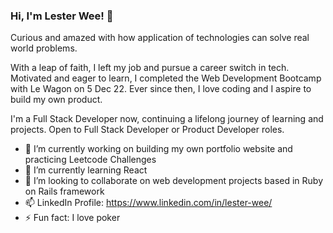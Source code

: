 ### Hi, I'm Lester Wee! 👋

<!--
**wyxlester/wyxlester** is a ✨ _special_ ✨ repository because its `README.md` (this file) appears on your GitHub profile.
-->
Curious and amazed with how application of technologies can solve real world problems.

With a leap of faith, I left my job and pursue a career switch in tech. Motivated and eager to learn, I completed the Web Development Bootcamp with Le Wagon on 5 Dec 22. Ever since then, I love coding and I aspire to build my own product.

I'm a Full Stack Developer now, continuing a lifelong journey of learning and projects. Open to Full Stack Developer or Product Developer roles.

- 🔭 I’m currently working on building my own portfolio website and practicing Leetcode Challenges
- 🌱 I’m currently learning React
- 👯 I’m looking to collaborate on web development projects based in Ruby on Rails framework
- 📫 LinkedIn Profile: https://www.linkedin.com/in/lester-wee/ 
- ⚡ Fun fact: I love poker


